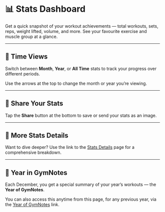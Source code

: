 # 📊 Stats Dashboard

Get a quick snapshot of your workout achievements — total workouts, sets, reps, weight lifted, volume, and more. See your favourite exercise and muscle group at a glance.

---

## 📅 Time Views

Switch between **Month**, **Year**, or **All Time** stats to track your progress over different periods.

Use the arrows at the top to change the month or year you’re viewing.

---

## 🔄 Share Your Stats

Tap the **Share** button at the bottom to save or send your stats as an image.

---

## 🔗 More Stats Details

Want to dive deeper? Use the link to the [Stats Details](/pages/stats/details) page for a comprehensive breakdown.

---

## 📅 Year in GymNotes

Each December, you get a special summary of your year’s workouts — the **Year of GymNotes**.

You can also access this anytime from this page, for any previous year, via the [Year of GymNotes](/year-of-gymnotes) link.
